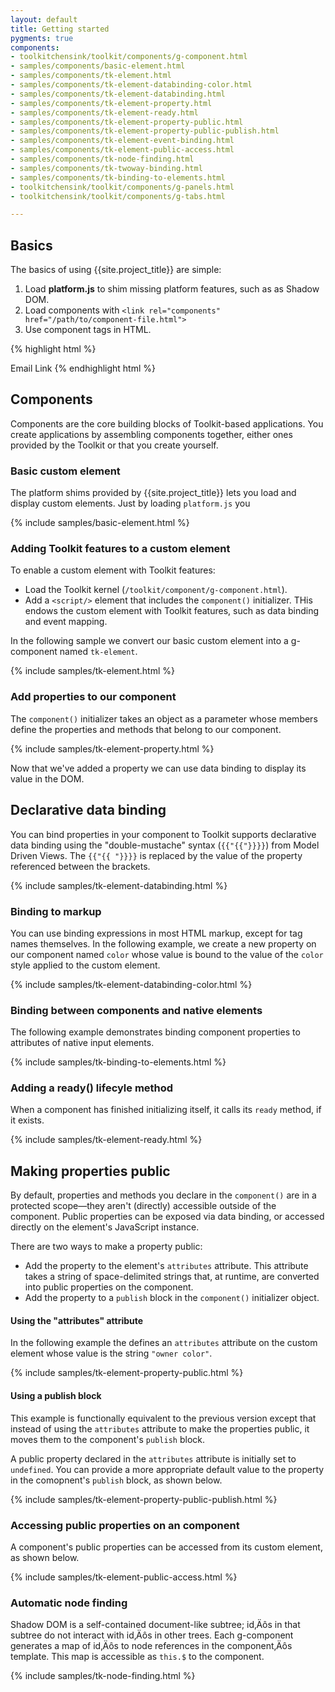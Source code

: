 ```yaml
---
layout: default
title: Getting started
pygments: true
components:
- toolkitchensink/toolkit/components/g-component.html
- samples/components/basic-element.html
- samples/components/tk-element.html
- samples/components/tk-element-databinding-color.html
- samples/components/tk-element-databinding.html
- samples/components/tk-element-property.html
- samples/components/tk-element-ready.html
- samples/components/tk-element-property-public.html
- samples/components/tk-element-property-public-publish.html
- samples/components/tk-element-event-binding.html
- samples/components/tk-element-public-access.html
- samples/components/tk-node-finding.html
- samples/components/tk-twoway-binding.html
- samples/components/tk-binding-to-elements.html
- toolkitchensink/toolkit/components/g-panels.html
- toolkitchensink/toolkit/components/g-tabs.html

---
```


## Basics ##

The basics of using {{site.project_title}} are simple:

1. Load **platform.js** to shim missing platform features, such as as Shadow DOM.
2. Load components with `<link rel="components" href="/path/to/component-file.html">`
3. Use component tags in HTML.

{% highlight html %}
<!DOCTYPE html>
<html>
  <head>
    <!-- 1. Shim missing platform features -->
    <script src="../platform/platform.js"></script>
    <!-- 2. Load a component -->
    <link rel="components" href="../components/g-menu-item.html">
  </head>
  <body>
    <!-- 3. Instantiate the component with its tag. -->
    <g-menu-item src="images/email.svg">Email Link</g-menu-item>
  </body>
</html>
{% endhighlight html %}

<h2> Components </h2>

Components are the core building blocks of Toolkit-based applications. You create applications by assembling components together, either ones provided by the Toolkit or that you create yourself.

<h3>Basic custom element</h3>

The platform shims provided by {{site.project_title}} lets you load and display custom elements. Just by loading `platform.js` you

{% include samples/basic-element.html %}

### Adding Toolkit features to a custom element ###

To enable a custom element with Toolkit features:

* Load the Toolkit kernel (`/toolkit/component/g-component.html`).
* Add a `<script/>` element that includes the `component()` initializer. THis endows the custom element with Toolkit features, such as data binding and event mapping.

In the following sample we convert our basic custom element into a g-component named `tk-element`.

{% include samples/tk-element.html %}

### Add properties to our component ###

The `component()` initializer takes an object as a parameter whose members define the properties and methods that belong to our component.

{% include samples/tk-element-property.html %}

Now that we've added a property we can use data binding to display its value in the DOM.

## Declarative data binding ##

You can bind properties in your component to  Toolkit supports declarative data binding using the "double-mustache" syntax (`{{"{{"}}}}`) from Model Driven Views. The `{{"{{ "}}}}` is replaced by the value of the property referenced between the brackets.

{% include samples/tk-element-databinding.html %}

### Binding to markup

You can use binding expressions in most HTML markup, except for tag names themselves. In the following example, we create a new property on our component named `color` whose value is bound to the value of the `color` style applied to the custom element.

{% include samples/tk-element-databinding-color.html %}

### Binding between components and native elements ####

The following example demonstrates binding component properties to attributes of native input elements.

{% include samples/tk-binding-to-elements.html %}

### Adding a ready() lifecyle method ###

When a component has finished initializing itself, it calls its `ready` method, if it exists.

{% include samples/tk-element-ready.html %}

## Making properties public ###

By default, properties and methods you declare in the `component()` are in a protected scope&mdash;they aren't (directly) accessible outside of the component. Public properties can be exposed via data binding, or accessed directly on the element's JavaScript instance. 

There are two ways to make a property public:

* Add the property to the element's `attributes` attribute. This attribute takes a string of space-delimited strings that, at runtime, are converted into public properties on the component.
* Add the property to a `publish` block in the `component()` initializer object.

#### Using the "attributes" attribute

In the following example the defines an `attributes` attribute on the custom element whose value is the string `"owner color"`. 

{% include samples/tk-element-property-public.html %}

#### Using a publish block

This example is functionally equivalent to the previous version except that instead of using the `attributes` attribute to make the properties public, it moves them to the component's `publish` block.

A public property declared in the `attributes` attribute is initially set to `undefined`. You can provide a more appropriate default value to the property in the comopnent's `publish` block, as shown below. 

{% include samples/tk-element-property-public-publish.html %}

<!-- ### Change watching ###

You can also 
 -->

### Accessing public properties on an component ###

A component's public properties can be accessed from its custom element, as shown below.

{% include samples/tk-element-public-access.html %}

<script>
window.addEventListener("WebComponentsReady", function() {
  console.log("tk-element-public-access's owner is: " + document.querySelector("tk-element-public-access").owner);
});
</script>        

### Automatic node finding ###

Shadow DOM is a self-contained document-like subtree; id‚Äôs in that subtree do not interact with id‚Äôs in other trees. Each g-component generates a map of id‚Äôs  to node references in the component‚Äôs template. This map is accessible as `this.$` to the component. 

{% include samples/tk-node-finding.html %}